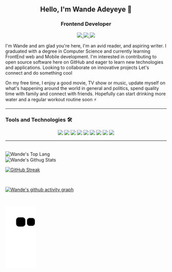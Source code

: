 <h2 align="center">Hello, I'm Wande Adeyeye 👋</h2>
<h3 align="center">Frontend Developer</h3>
<p align="center">
   
<a href="https://twitter.com/wandeadeyeye">
   <img src="https://img.shields.io/static/v1?label=&labelColor=1DA1F2&message=TWITTER&color=1DA1F2&style=for-the-badge&logo=Twitter&logoColor=white"/>
</a>


<a href="https://medium.com/@wandeadeyeye">
   <img src="https://img.shields.io/static/v1?label=&labelColor=000000&message=MEDIUM&color=000000&style=for-the-badge&logo=medium&logoColor=white"/>
</a>

<a href="https://www.linkedin.com/in/wandeadeyeye/">
   <img src="https://img.shields.io/static/v1?label=&labelColor=0072B1&message=LINKEDIN&color=0072B1&style=for-the-badge&logo=linkedin&logoColor=white"/>
</a>

<p/>

I'm Wande and am glad you're here, I'm an avid reader, and aspiring writer. I graduated with a degree in Computer Science and currently learning FrontEnd web and Mobile development. I'm interested in contributing to open source software here on GitHub and eager to learn new technologies and applications. Looking to collaborate on innovative projects Let's connect and do something cool

On my free time, I enjoy a good movie, TV show or music, update myself on what's happening around the world in general and politics, spend quality time with family and connect with friends. Hopefully can start drinking more water and a regular workout routine soon ⚡

<hr>


<h3>Tools and Technologies 🛠️</h3>
    <p align="center">
        <img src="https://img.shields.io/static/v1?label=&labelColor=F06529&message=HTML5&color=F06529&style=for-the-badge&logo=HTML5&logoColor=white"/>
        <img src="https://img.shields.io/static/v1?label=&labelColor=264DE4&message=CSS3&color=264DE4&logoColor=blue&style=for-the-badge&logo=CSS3&logoColor=white"/> 
        <img src="https://img.shields.io/static/v1?label=&labelColor=292826&message=JAVASCRIPT&color=292826&logoColor=yellow&style=for-the-badge&logo=javascript&logoColor=white"/>
        <img src="https://img.shields.io/static/v1?label=&labelColor=6c757d&message=BOOTSTRAP&color=6c757d&logoColor=fffff&style=for-the-badge&logo=bootstrap&logoColor=white"/>
        <img src="https://img.shields.io/static/v1?label=&labelColor=F29111&message=MYSQL&color=F29111&logoColor=white&style=for-the-badge&logo=mysql&logoColor=white"/>
        <img src="https://img.shields.io/static/v1?label=&labelColor=306998&message=PYTHON&color=306998&style=for-the-badge&logo=python&logoColor=white"/>
        <img src="https://img.shields.io/static/v1?label=&labelColor=0078D7&message=VS CODE&color=0078D7&logoColor=blue&style=for-the-badge&logo=visual studio code&logoColor=white"/>
        <img src="https://img.shields.io/static/v1?label=&labelColor=E24329&message=GIT&color=E24329&style=for-the-badge&logo=git&logoColor=white"/>
        <img src="https://img.shields.io/static/v1?label=&labelColor=000000&message=GITHUB&color=000000&logoColor=black&style=for-the-badge&logo=github&logoColor=white"/>
    </p>

<hr>
<br>

<img align="center" alt="Wande's Top Lang" height="170" src="https://github-readme-stats-sigma-five.vercel.app/api/top-langs/?username=wandeadeyeye&layout=compact&langs_count=16&theme=radical"/>

<br>

<img align="center" alt="Wande's Githug Stats" src="https://github-readme-stats.vercel.app/api?username=wandeadeyeye&show_icons=true&include_all_commits=true&theme=radical"/>

<br>

[![GitHub Streak](https://streak-stats.demolab.com/?user=wandeadeyeye&theme=radical)](https://git.io/streak-stats)

<br>

[![Wande's github activity graph](https://github-readme-activity-graph.vercel.app/graph?username=wandeadeyeye&theme=redical)](https://github.com/ashutosh00710/github-readme-activity-graph)

<br>

![snake gif](https://github.com/wandeadeyeye/wandeadeyeye/blob/output/github-contribution-grid-snake.svg)

<!---
wandeadeyeye/wandeadeyeye is a ✨ special ✨ repository because its `README.md` (this file) appears on your GitHub profile.
You can click the Preview link to take a look at your changes.
--->
